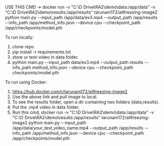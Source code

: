 USE THIS CMD -> docker run -v "C:\D Drive\RA2\demo\data:/app/data" -v "C:\D Drive\RA2\demo\results:/app/results" tarunam172/altfreezing-image2 python main.py --input_path /app/data/ex3.mp4 --output_path /app/results --info_path /app/method_info.json --device cpu --checkpoint_path /app/checkpoints/model.pth

To run locally:
  1. clone repo
  2. pip install -r requirements.txt
  3. store ur test-video in data folder.
  4. python main.py --input_path data/ex3.mp4 --output_path results --info_path method_info.json --device cpu --checkpoint_path checkpoints/model.pth

To run using Docker:
  1. https://hub.docker.com/r/tarunam172/altfreezing-image2
  2. Use the above link and pull image to local.
  3. To see the results folder, open a dir containing two folders (data,results).
  4. Put the .mp4 video in data folder.
  5. Run this cmd,
      docker run -v "C:\D Drive\RA2\demo\data:/app/data" -v "C:\D Drive\RA2\demo\results:/app/results" tarunam172/altfreezing-image2 python main.py --input_path /app/data/your_test_video_name.mp4 --output_path /app/results --info_path /app/method_info.json --device cpu --checkpoint_path /app/checkpoints/model.pth


